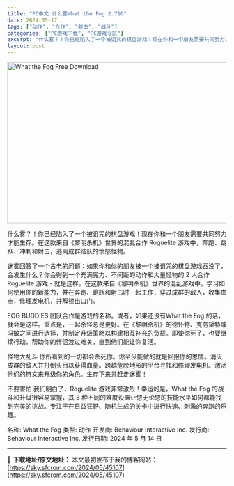 ```yaml
---
title: "PC中文 什么雾What the Fog 2.71G"
date: 2024-05-17
tags: ["动作", "合作", "射击", "战斗"]
categories: ["PC游戏下载", "PC游戏专区"]
excerpt: "什么雾？！你已经陷入了一个被诅咒的棋盘游戏！现在你和一个朋友需要共同努力才能生存。在这款来自《黎明杀机》世界的混乱合作 Roguelite 游戏中，奔跑、跳跃、冲刺和射击，逃离成群结队的愤怒怪物。 迷雾回答了一个古老的问题：如果你和你的朋友被一个被诅咒的棋盘游戏吞没了，会发生什么？你会得到一个充满魔&hellip;"
layout: post
---
```


<img class="igg-image-content aligncenter" title="What the Fog Free Download" src="https://sky.sfcrom.com/wp-content/uploads/2024/05/bc61b-What-the-Fog-Free-Download.jpg" alt="What the Fog Free Download" width="660" height="370" />

什么雾？！你已经陷入了一个被诅咒的棋盘游戏！现在你和一个朋友需要共同努力才能生存。在这款来自《黎明杀机》世界的混乱合作 Roguelite 游戏中，奔跑、跳跃、冲刺和射击，逃离成群结队的愤怒怪物。

迷雾回答了一个古老的问题：如果你和你的朋友被一个被诅咒的棋盘游戏吞没了，会发生什么？你会得到一个充满魔力、不间断的动作和大量怪物的 2 人合作 Roguelite 游戏 - 就是这样。在这款来自《黎明杀机》世界的混乱游戏中，学习如何使用你的新能力，并在奔跑、跳跃和射击时一起工作，穿过成群的敌人，收集血点，修理发电机，并解锁出口门。

FOG BUDDIES
团队合作是游戏的名称。或者，如果还没有What the Fog 的话，就会是这样。重点是，一起杀怪总是更好。在《黎明杀机》的德怀特、克劳黛特或冯敏之间进行选择，并制定升级策略以构建相互补充的负载。即使你死了，也要继续行动，帮助你的伴侣渡过难关，直到他们能让你复活。

怪物大乱斗
你所看到的一切都会杀死你。你至少能做的就是回报你的恩情。消灭成群的敌人并打倒头目以获得血量。跨越危险地形的平台寻找和修理发电机。激活他们的符文来升级你的角色。生存下来并赶走迷雾！

不要害怕
我们明白了，Roguelite 游戏非常激烈！幸运的是，What the Fog 的战斗和升级很容易掌握，其 8 种不同的难度设置让您无论您的技能水平如何都能找到完美的挑战。专注于在日益狂野、随机生成的关卡中进行快速、刺激的奔跑的乐趣。

名称: What the Fog
类型: 动作
开发商: Behaviour Interactive Inc.
发行商: Behaviour Interactive Inc.
发行日期: 2024 年 5 月 14 日

---
📖 **下载地址/原文地址：** 本文最初发布于我的博客网站：[https://sky.sfcrom.com/2024/05/45107](https://sky.sfcrom.com/2024/05/45107)
